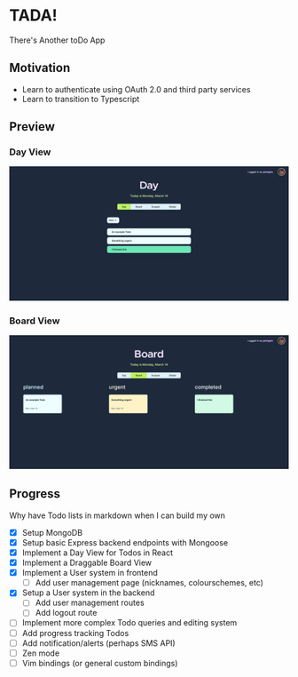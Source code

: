 # TADA!

There's Another toDo App

## Motivation

- Learn to authenticate using OAuth 2.0 and third party services
- Learn to transition to Typescript

## Preview

### Day View

![Dayview](https://github.com/ericsodev/TADA/blob/main/readme_assets/day.png)

### Board View

![Boardview](https://github.com/ericsodev/TADA/blob/main/readme_assets/board.png)

## Progress

Why have Todo lists in markdown when I can build my own

- [x] Setup MongoDB
- [x] Setup basic Express backend endpoints with Mongoose
- [x] Implement a Day View for Todos in React
- [x] Implement a Draggable Board View
- [x] Implement a User system in frontend
  - [ ] Add user management page (nicknames, colourschemes, etc)
- [x] Setup a User system in the backend
  - [ ] Add user management routes
  - [ ] Add logout route
- [ ] Implement more complex Todo queries and editing system
- [ ] Add progress tracking Todos
- [ ] Add notification/alerts (perhaps SMS API)
- [ ] Zen mode
- [ ] Vim bindings (or general custom bindings)
